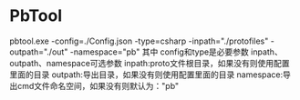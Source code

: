 # PbTool
pbtool.exe -config=./Config.json -type=csharp -inpath="./protofiles" -outpath="./out" -namespace="pb"
其中 config和type是必要参数
inpath、outpath、namespace可选参数
inpath:proto文件根目录，如果没有则使用配置里面的目录
outpath:导出目录，如果没有则使用配置里面的目录
namespace:导出cmd文件命名空间，如果没有则默认为："pb"
